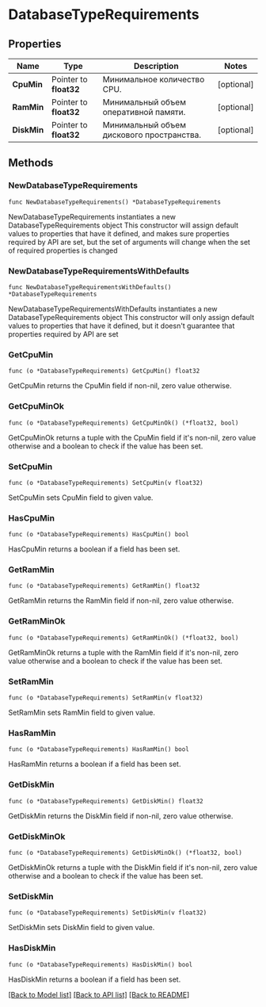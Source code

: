 # DatabaseTypeRequirements

## Properties

Name | Type | Description | Notes
------------ | ------------- | ------------- | -------------
**CpuMin** | Pointer to **float32** | Минимальное количество CPU. | [optional] 
**RamMin** | Pointer to **float32** | Минимальный объем оперативной памяти. | [optional] 
**DiskMin** | Pointer to **float32** | Минимальный объем дискового пространства. | [optional] 

## Methods

### NewDatabaseTypeRequirements

`func NewDatabaseTypeRequirements() *DatabaseTypeRequirements`

NewDatabaseTypeRequirements instantiates a new DatabaseTypeRequirements object
This constructor will assign default values to properties that have it defined,
and makes sure properties required by API are set, but the set of arguments
will change when the set of required properties is changed

### NewDatabaseTypeRequirementsWithDefaults

`func NewDatabaseTypeRequirementsWithDefaults() *DatabaseTypeRequirements`

NewDatabaseTypeRequirementsWithDefaults instantiates a new DatabaseTypeRequirements object
This constructor will only assign default values to properties that have it defined,
but it doesn't guarantee that properties required by API are set

### GetCpuMin

`func (o *DatabaseTypeRequirements) GetCpuMin() float32`

GetCpuMin returns the CpuMin field if non-nil, zero value otherwise.

### GetCpuMinOk

`func (o *DatabaseTypeRequirements) GetCpuMinOk() (*float32, bool)`

GetCpuMinOk returns a tuple with the CpuMin field if it's non-nil, zero value otherwise
and a boolean to check if the value has been set.

### SetCpuMin

`func (o *DatabaseTypeRequirements) SetCpuMin(v float32)`

SetCpuMin sets CpuMin field to given value.

### HasCpuMin

`func (o *DatabaseTypeRequirements) HasCpuMin() bool`

HasCpuMin returns a boolean if a field has been set.

### GetRamMin

`func (o *DatabaseTypeRequirements) GetRamMin() float32`

GetRamMin returns the RamMin field if non-nil, zero value otherwise.

### GetRamMinOk

`func (o *DatabaseTypeRequirements) GetRamMinOk() (*float32, bool)`

GetRamMinOk returns a tuple with the RamMin field if it's non-nil, zero value otherwise
and a boolean to check if the value has been set.

### SetRamMin

`func (o *DatabaseTypeRequirements) SetRamMin(v float32)`

SetRamMin sets RamMin field to given value.

### HasRamMin

`func (o *DatabaseTypeRequirements) HasRamMin() bool`

HasRamMin returns a boolean if a field has been set.

### GetDiskMin

`func (o *DatabaseTypeRequirements) GetDiskMin() float32`

GetDiskMin returns the DiskMin field if non-nil, zero value otherwise.

### GetDiskMinOk

`func (o *DatabaseTypeRequirements) GetDiskMinOk() (*float32, bool)`

GetDiskMinOk returns a tuple with the DiskMin field if it's non-nil, zero value otherwise
and a boolean to check if the value has been set.

### SetDiskMin

`func (o *DatabaseTypeRequirements) SetDiskMin(v float32)`

SetDiskMin sets DiskMin field to given value.

### HasDiskMin

`func (o *DatabaseTypeRequirements) HasDiskMin() bool`

HasDiskMin returns a boolean if a field has been set.


[[Back to Model list]](../README.md#documentation-for-models) [[Back to API list]](../README.md#documentation-for-api-endpoints) [[Back to README]](../README.md)


